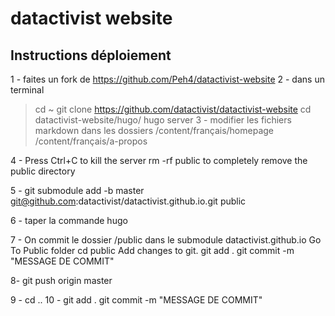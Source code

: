 # datactivist website


## Instructions déploiement

1 - faites un fork de https://github.com/Peh4/datactivist-website
2 - dans un terminal
>cd ~
>git clone https://github.com/datactivist/datactivist-website
>cd datactivist-website/hugo/
> hugo server
3 - modifier les fichiers markdown dans les dossiers
/content/français/homepage
/content/français/a-propos

4 -
Press Ctrl+C to kill the server
rm -rf public to completely remove the public directory

5 -
git submodule add -b master git@github.com:datactivist/datactivist.github.io.git public

6 - taper la commande
hugo

7 - On commit le dossier /public dans le submodule datactivist.github.io
Go To Public folder
cd public
Add changes to git.
git add .
git commit -m "MESSAGE DE COMMIT"

8-
git push origin master

9 - cd ..
10 -
git add .
git commit -m "MESSAGE DE COMMIT"
